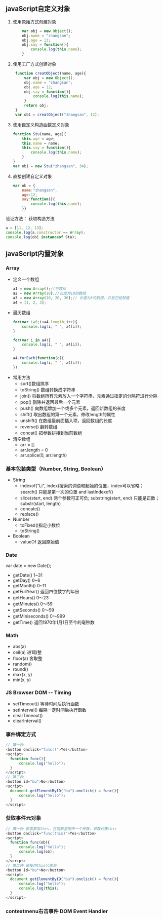 ## javaScript自定义对象
1. 使用原始方式创建对象
    ``` javaScript
        var obj = new Object();
        obj.name = "zhangsan";
        obj.age = 12;
        obj.say = function(){
            console.log(this.name);
        }
    ```
2. 使用工厂方式创建对象
   ``` javascript
    function creatObject(name, age){
        var obj = new Object();
        obj.name = "zhangsan";
        obj.age = 12;
        obj.say = function(){
            console.log(this.name);
        }
        return obj;
    }
    var ob1 = creatObject("zhangsan", 12);
   ```
3. 使用自定义构造函数定义对象
   ``` javascript
   function Stu(name, age){
       this.age = age;
       this.name = name;
       this.say = function(){
           console.log(this.name);
       }
   }
   var ob1 = new Stu("zhangsan", 34);
   ```
4. 直接创建自定义对象
   ``` javascript
   var ob = {
       name:"zhangsan",
       age:12,
       say:function(){
           console.log(this.name);
       }}
   ```
验证方法： 获取构造方法 
``` javascript
a = [11, 12, 13];
console.log(a.constructor == Array);
console.log(ob1 instanceof Stu);
```
## javaScript内置对象
### Array
- 定义一个数组
    ``` javascript
    a1 = new Array();//空数组
    a2 = new Array(10);//长度为10的数组
    a3 = new Array(10, 20, 30);// 长度为3的数组，并且已经赋值
    a4 = [1, 2, 3];
    ```
- 遍历数组
    ``` javascript
    for(var i=0;i<a4.length;i++){
        console.log(i, " ", a4[i]);
    }

    for(var i in a4){
        console.log(i, " ", a4[i]);
    }

    a4.forEach(function(c){
        console.log(i, " ", a4[i]);
    })
    ```
- 常用方法
  - sort()数组排序
  - toString() 数组转换成字符串
  - join() 将数组所有元素放入一个字符串，元素通过指定的分隔符进行分隔
  - pop() 删除并返回最后一个元素
  - push() 向数组增加一个或多个元素，返回新数组的长度
  - shift() 取出数组的第一个元素，修改length的属性
  - unshift() 在数组最前面插入项，返回数组的长度
  - reverse() 翻转数组
  - concat() 把参数拼接到当前数组
- 清空数组
  - arr = []
  - arr.length = 0
  - arr.splice(0, arr.length)
### 基本包装类型（Number, String, Boolean）
  - String
    - indexof("Li", index)搜索的词语和起始的位置，index可以省略； search() 只能是第一次的位置 and lastIndexof()
    - slice(start, end) 两个参数可正可负; substring(start, end) 只能是正数； substr(start, length) 
    - concate()
    - replace()
  - Number
    - toFixed()指定小数位
    - toString()
  - Boolean
    - valueOf 返回原始值
### Date
var date = new Date();
- getDate() 1~31 
- getDay() 0~6
- getMonth() 0~11
- getFullYear() 返回四位数字的年份
- getHours() 0～23
- getMinutes() 0～59
- getSeconds() 0～59
- getMiniseconds() 0～999
- getTime() 返回1970年1月1日至今的毫秒数
### Math
- abs(a)
- ceil(a) 进1取整 
- floor(a) 舍取整
- random()
- round()
- max(x, y)
- min(x, y)
### JS Browser DOM -- Timing
- setTimeout() 等待时间后执行函数
- setInterval() 每隔一定时间后执行函数
- clearTimeout()
- clearInterval()
### 事件绑定方式
  ``` javascript
// 第一种
  <button onclick="func()">Yes</button>
  <script>
    function func(){
        console.log("hello");
    }
  </script>
// 第二种
  <button id="bu">No</button>
  <script>
    document.getElementByID("bu").onclick() = func(){
        console.log("hello");
    }
  </script>
  ```
### 获取事件元对象
  ``` javascript
// 第一种 前面要写this，在函数里面传一个参数，参数代表this
  <button onclick="func(this)">Yes</button>
  <script>
    function func(ob){
        console.log("hello");
        console.log(ob);
    }
  </script>
// 第二种 直接用this代表源
  <button id="bu">No</button>
  <script>
    document.getElementByID("bu").onclick() = func(){
        console.log("hello");
        console.log(this);
    }
  </script>
  ```
### contextmenu右击事件 DOM Event Handler
